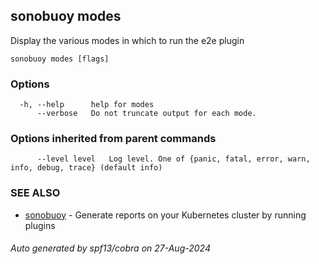## sonobuoy modes

Display the various modes in which to run the e2e plugin

```
sonobuoy modes [flags]
```

### Options

```
  -h, --help      help for modes
      --verbose   Do not truncate output for each mode.
```

### Options inherited from parent commands

```
      --level level   Log level. One of {panic, fatal, error, warn, info, debug, trace} (default info)
```

### SEE ALSO

* [sonobuoy](sonobuoy.md)	 - Generate reports on your Kubernetes cluster by running plugins

###### Auto generated by spf13/cobra on 27-Aug-2024
